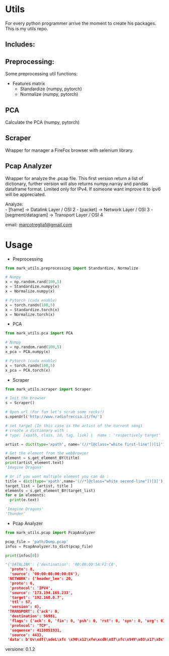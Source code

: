 # Utils
For every python programmer arrive the moment to create his packages.
This is my utils repo.

## Includes:

## Preprocessing:
Some preprocessing util functions:

* Features matrix
    - Standardize (numpy, pytorch)
    - Normalize   (numpy, pytorch)

## PCA
Calculate the PCA (numpy, pytorch)

## Scraper
Wrapper for manager a FireFox browser with selenium library.

## Pcap Analyzer
Wrapper for analyze the .pcap file. This first version return a list of dictionary, further version will also returns numpy.narray and pandas dataframe format. Limited only for IPv4. If someone want improve it to ipv6
will be appreciated.

Analyze:  
          -   [frame] -> Datalink Layer   / OSI 2
          -   [packet] -> Network Layer   / OSI 3
          -   [segment/datagram] -> Transport Layer / OSI 4


email:  marcotreglia1@gmail.com


# Usage
* Preprocessing

```python
from mark_utils.preprocessing import Standardize, Normalize

# Numpy
x = np.random.rand(100,5)
x = Standardize.numpy(x)
x = Normalize.numpy(x)

# Pytorch (cuda enable)
x = torch.randn(100,5)
x = Standardize.torch(x)
x = Normalize.torch(x)
```

* PCA

```python
from mark_utils.pca import PCA

# Numpy
x = np.random.rand(100,5)
x_pca = PCA.numpy(x)

# Pytorch (cuda enable)
x = torch.randn(100,5)
x_pca = PCA.torch(x)
```

* Scraper

```python
from mark_utils.scraper import Scraper

# Init the browser
s = Scraper()

# Open url (For fun let's scrab some rocks!)
s.openUrl('http://www.radiofreccia.it/fm/')

# set target (In this case is the artist of the current song)
# create a dictionary with :  
# type: [xpath, class, id, tag, link] |  name : 'respectively target'

artist = dict(type='xpath', name='(//*[@class="white first-line"])[1]')

# Get the element from the webBrowser
element = s.get_element_BY(title)
print(artist_element.text)
'Imagine Dragons'

# Or if you want multiple element you can do :
title = dict(type='xpath',name='(//*[@class="white second-line"])[1]')
target_list = [artist, title ]
elements = s.get_element_BY(target_list)
for e in elements:
  print(e.text)

'Imagine Dragons'
'Thunder'

```

* Pcap Analyzer

```python
from mark_utils.pcap import PcapAnalyzer

pcap_file = 'path/Dump.pcap'
infos = PcapAnalyzer.to_dict(pcap_file)

print(infos[0])

"{'DATALINK': {'destination': '00:00:00:5A:F2:C8',
  'proto': 8,
  'source': '00:00:00:00:00:E4'},
 'NETWORK': {'header_len': 20,
  'proto': 6,
  'protocol': 'IPV4',
  'source': '173.194.165.233',
  'target': '192.168.0.7',
  'ttl': 57,
  'version': 4},
 'TRANSPORT': {'ack': 0,
  'destination': 56981,
  'flags': {'ack': 0, 'fin': 0, 'psh': 0, 'rst': 0, 'syn': 0, 'urg': 0},
  'protocol': 'TCP',
  'sequence': 4110851931,
  'source': 443},
 'data': b'Uv\xdf{\xdeL\xfc \x90\x12\xfe\xcdh\x87\xfc\x94Y\x03\x17\x8c\xbb\xecN\xf8\xad\xce\x11\xf9T\xe7$\rK\xca\xd9\x11\xf76\xd8\xd0"Nb\xa0T\xea\x03\xaf(5\xb5TP\x96W;\x96\xa5\x9c#\xe9\xf4\xdc\xc6\xd9A)?\xa2\xb5\x1e\xc3k\xd5B,T\n\xf4t\xcd\xa0\xe6We+\x0c\x994\x11\x17\x8d\xbbK\xae\xe0c\xe0\xc7\xb8\xf1!\xe3S$q\xae\xb6\x88\x9fn\xc32r\x05\x04\xd5\xc4\xfd\xf7\xed\xb1\xde\x93\xd0\x995j\xaf1|\x0bw%~\xebc\xc1\x8cg\x17\x0f\x1c\xed\xd5C\xcf:@\x07K\xffC\xd3\xe3i\xdakja\x1d>nxV\x83$\xb3\xaf\x17\x94\x03VZy\x15S\n@\x19.\x1c\x13\xee\x10\xaf_[\x8dn\x12\x97\x ... ... ... "


```

versione: 0.1.2
